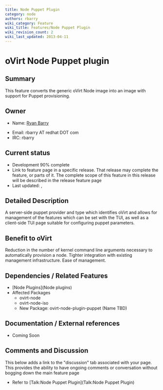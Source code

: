 ```yaml
---
title: Node Puppet Plugin
category: node
authors: rbarry
wiki_category: Feature
wiki_title: Features/Node Puppet Plugin
wiki_revision_count: 2
wiki_last_updated: 2013-04-11
---
```


# oVirt Node Puppet plugin

## Summary

This feature converts the generic oVirt Node image into an image with support for Puppet provisioning.

## Owner

*   Name: [ Ryan Barry](User:rbarry)

<!-- -->

*   Email: rbarry AT redhat DOT com
*   IRC: rbarry

## Current status

*   Development 90% complete
*   Link to feature page in a specific release. That release may complete the feature, or parts of it. The complete scope of this feature in this release will be described in the release feature page
*   Last updated: ,

## Detailed Description

A server-side puppet provider and type which identifies oVirt and allows for management of the features which can be set with the TUI, as well as a client-side TUI page suitable for configuring puppet parameters.

## Benefit to oVirt

Reduction in the number of kernel command line arguments necessary to automatically provision a node. Tighter integration with existing management infrastructure. Ease of management.

## Dependencies / Related Features

*   [Node Plugins](Node plugins)
*   Affected Packages
    -   ovirt-node
    -   ovirt-node-iso
    -   New Package: ovirt-node-plugin-puppet (Name TBD)

## Documentation / External references

*   Coming Soon

## Comments and Discussion

This below adds a link to the "discussion" tab associated with your page. This provides the ability to have ongoing comments or conversation without bogging down the main feature page

*   Refer to [Talk:Node Puppet Plugin](Talk:Node Puppet Plugin)

